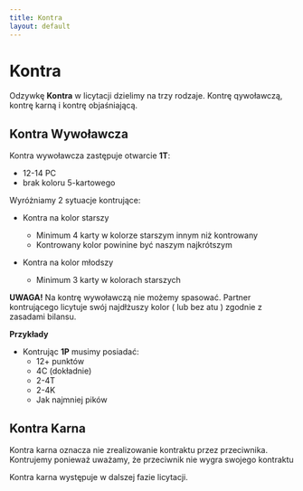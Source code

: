 ```yaml
---
title: Kontra
layout: default
---
```


# Kontra

Odzywkę **Kontra** w licytacji dzielimy na trzy rodzaje. Kontrę qywoławczą, kontrę karną i kontrę objaśniającą.


## Kontra Wywoławcza

Kontra wywoławcza zastępuje otwarcie **1T**: 

* 12-14 PC  
* brak koloru 5-kartowego
 
	
	
Wyróżniamy 2 sytuacje kontrujące:
  * Kontra na kolor starszy
	* Minimum 4 karty w kolorze starszym innym niż kontrowany
	* Kontrowany kolor powinine być naszym najkrótszym
  
  * Kontra na kolor młodszy 
	* Minimum 3 karty w kolorach starszych

**UWAGA!**
Na kontrę wywoławczą nie możemy spasować.
Partner kontrującego licytuje swój najdłżuszy kolor ( lub bez atu ) zgodnie z zasadami bilansu.

**Przykłady**
* Kontrując **1P** musimy posiadać:
  * 12+ punktów
  * 4C (dokładnie)
  * 2-4T
  * 2-4K
  * Jak najmniej pików
  

## Kontra Karna

Kontra karna oznacza nie zrealizowanie kontraktu przez przeciwnika. Kontrujemy ponieważ uważamy, że przeciwnik nie wygra swojego kontraktu

Kontra karna występuje w dalszej fazie licytacji. 
